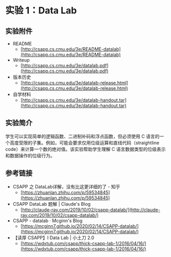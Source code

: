# 实验 1：Data Lab

## 实验附件

* README
  * [http://csapp.cs.cmu.edu/3e/README-datalab](http://csapp.cs.cmu.edu/3e/README-datalab)
* Writeup
  * [http://csapp.cs.cmu.edu/3e/datalab.pdf](http://csapp.cs.cmu.edu/3e/datalab.pdf)
* 版本历史
  * [http://csapp.cs.cmu.edu/3e/datalab-release.html](http://csapp.cs.cmu.edu/3e/datalab-release.html)
* 自学材料
  * [http://csapp.cs.cmu.edu/3e/datalab-handout.tar](http://csapp.cs.cmu.edu/3e/datalab-handout.tar)

## 实验简介

学生可以实现简单的逻辑函数、二进制补码和浮点函数，但必须使用 C 语言的一个高度受限的子集。例如，可能会要求仅用位级运算和直线代码（straightline code）来计算一个数的绝对值。该实验帮助学生理解 C 语言数据类型的位级表示和数据操作的位级行为。

## 参考链接

* CSAPP 之 DataLab详解，没有比这更详细的了 - 知乎 
  * [https://zhuanlan.zhihu.com/p/59534845](https://zhuanlan.zhihu.com/p/59534845)
* CSAPP DataLab 题解 \| Claude's Blog 
  * [http://claude-ray.com/2019/10/02/csapp-datalab/](http://claude-ray.com/2019/10/02/csapp-datalab/)
* CSAPP - datalab · Mcginn's Blog 
  * [https://mcginn7.github.io/2020/02/14/CSAPP-datalab/](https://mcginn7.github.io/2020/02/14/CSAPP-datalab/)
* 【读厚 CSAPP】I Data Lab \| 小土刀 2.0 
  * [https://wdxtub.com/csapp/thick-csapp-lab-1/2016/04/16/](https://wdxtub.com/csapp/thick-csapp-lab-1/2016/04/16/)


